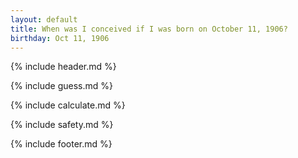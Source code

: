 ```yaml
---
layout: default
title: When was I conceived if I was born on October 11, 1906?
birthday: Oct 11, 1906
---
```


{% include header.md %}

{% include guess.md %}

{% include calculate.md %}

{% include safety.md %}

{% include footer.md %}



